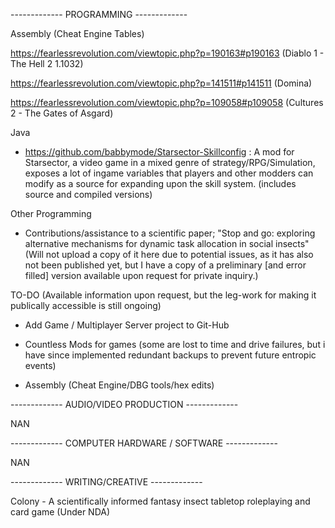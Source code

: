 ------------- PROGRAMMING -------------

Assembly (Cheat Engine Tables)

https://fearlessrevolution.com/viewtopic.php?p=190163#p190163 
(Diablo 1 - The Hell 2 1.1032)

https://fearlessrevolution.com/viewtopic.php?p=141511#p141511 
(Domina)

https://fearlessrevolution.com/viewtopic.php?p=109058#p109058 
(Cultures 2 - The Gates of Asgard)

Java
 - https://github.com/babbymode/Starsector-Skillconfig : A mod for Starsector, a video game in a mixed genre of strategy/RPG/Simulation, exposes a lot of ingame variables that players and other modders can modify as a source for expanding upon the skill system. (includes source and compiled versions)



Other Programming
 - Contributions/assistance to a scientific paper; "Stop and go: exploring alternative mechanisms for dynamic task allocation in social insects" (Will not upload a copy of it here due to potential issues, as it has also not been published yet, but I have a copy of a preliminary [and error filled] version available upon request for private inquiry.)



TO-DO (Available information upon request, but the leg-work for making it publically accessible is still ongoing)

- Add Game / Multiplayer Server project to Git-Hub

- Countless Mods for games (some are lost to time and drive failures, but i have since implemented redundant backups to prevent future entropic events)

- Assembly (Cheat Engine/DBG tools/hex edits)

------------- AUDIO/VIDEO PRODUCTION -------------

NAN

------------- COMPUTER HARDWARE / SOFTWARE -------------

NAN

------------- WRITING/CREATIVE -------------

Colony - A scientifically informed fantasy insect tabletop roleplaying and card game (Under NDA)
